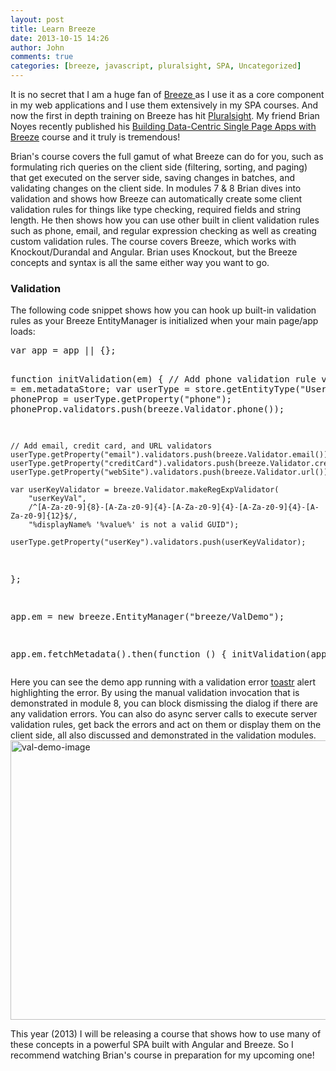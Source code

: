 ```yaml
---
layout: post
title: Learn Breeze
date: 2013-10-15 14:26
author: John
comments: true
categories: [breeze, javascript, pluralsight, SPA, Uncategorized]
---
```

It is no secret that I am a huge fan of <a href="http://breezejs.com" target="_blank">Breeze </a>as I use it as a core component in my web applications and I use them extensively in my SPA courses. And now the first in depth training on Breeze has hit <a href="http://pluralsight.com" target="_blank">Pluralsight</a>. My friend Brian Noyes recently published his <a href="http://jpapa.me/noyesbreeze" target="_blank">Building Data-Centric Single Page Apps with Breeze</a> course and it truly is tremendous!

Brian's course covers the full gamut of what Breeze can do for you, such as formulating rich queries on the client side (filtering, sorting, and paging) that get executed on the server side, saving changes in batches, and validating changes on the client side. In modules 7 & 8 Brian dives into validation and shows how Breeze can automatically create some client validation rules for things like type checking, required fields and string length. He then shows how you can use other built in client validation rules such as phone, email, and regular expression checking as well as creating custom validation rules. The course covers Breeze, which works with Knockout/Durandal and Angular. Brian uses Knockout, but the Breeze concepts and syntax is all the same either way you want to go.

<h3>Validation</h3>
The following code snippet shows how you can hook up built-in validation rules as your Breeze EntityManager is initialized when your main page/app loads:
<pre class="prettyprint linenums">
var app = app || {};

function initValidation(em) {
    // Add phone validation rule 
    var store = em.metadataStore;
    var userType = store.getEntityType("User");
    var phoneProp = userType.getProperty("phone");
    phoneProp.validators.push(breeze.Validator.phone());

    // Add email, credit card, and URL validators
    userType.getProperty("email").validators.push(breeze.Validator.email());
    userType.getProperty("creditCard").validators.push(breeze.Validator.creditCard());
    userType.getProperty("webSite").validators.push(breeze.Validator.url());

    var userKeyValidator = breeze.Validator.makeRegExpValidator(
        "userKeyVal", 
        /^[A-Za-z0-9]{8}-[A-Za-z0-9]{4}-[A-Za-z0-9]{4}-[A-Za-z0-9]{4}-[A-Za-z0-9]{12}$/, 
        "%displayName% '%value%' is not a valid GUID");

    userType.getProperty("userKey").validators.push(userKeyValidator);

};

app.em = new breeze.EntityManager("breeze/ValDemo");

app.em.fetchMetadata().then(function () { initValidation(app.em); });
</pre>

Here you can see the demo app running with a validation error <a href="http://toastrjs.com" target="_blank">toastr</a> alert highlighting the error. By using the manual validation invocation that is demonstrated in module 8, you can block dismissing the dialog if there are any validation errors. You can also do async server calls to execute server validation rules, get back the errors and act on them or display them on the client side, all also discussed and demonstrated in the validation modules.
<img src="/wp-content/uploads/2013/10/val-demo-image.jpg" alt="val-demo-image" width="600" height="447" class="aligncenter size-full wp-image-21931" />

This year (2013) I will be releasing a course that shows how to use many of these concepts in a powerful SPA built with Angular and Breeze. So I recommend watching Brian's course in preparation for my upcoming one!

